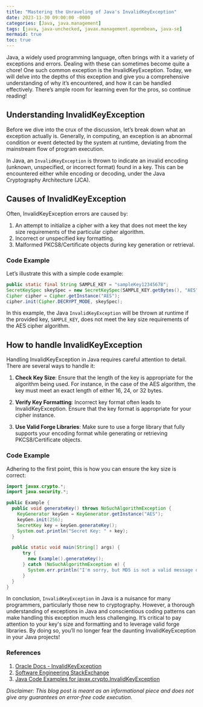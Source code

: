 ```yaml
---
title: "Mastering the Unraveling of Java's InvalidKeyException"
date: 2023-11-30 09:00:00 -0000
categories: [Java, java.management]
tags: [java, java-unchecked, javax.management.openmbean, java-se]
mermaid: true
toc: true
---
```



Java, a widely used programming language, often brings with it a variety of exceptions and errors. Dealing with these can sometimes become quite a chore! One such common exception is the InvalidKeyException. Today, we will delve into the depths of this exception and give you a comprehensive understanding of why it’s encountered, and how it can be handled effectively. There’s ample room for learning even for the pros, so continue reading!

## Understanding InvalidKeyException

Before we dive into the crux of the discussion, let’s break down what an exception actually is. Generally, in computing, an exception is an abnormal condition or event detected by the system at runtime, deviating from the mainstream flow of program execution.

In Java, an `InvalidKeyException` is thrown to indicate an invalid encoding (unknown, unspecified, or incorrect format) found in a key. This can be encountered either while encoding or decoding, under the Java Cryptography Architecture (JCA).

## Causes of InvalidKeyException

Often, InvalidKeyException errors are caused by:

1. An attempt to initialize a cipher with a key that does not meet the key size requirements of the particular cipher algorithm.
2. Incorrect or unspecified key formatting.
3. Malformed PKCS8/Certificate objects during key generation or retrieval.

### Code Example 

Let’s illustrate this with a simple code example:

```java
public static final String SAMPLE_KEY = "sampleKey12345678";
SecretKeySpec skeySpec = new SecretKeySpec(SAMPLE_KEY.getBytes(), "AES");
Cipher cipher = Cipher.getInstance("AES");
cipher.init(Cipher.DECRYPT_MODE, skeySpec);
```

In this example, the Java `InvalidKeyException` will be thrown at runtime if the provided key, `SAMPLE_KEY`, does not meet the key size requirements of the AES cipher algorithm. 

## How to handle InvalidKeyException

Handling InvalidKeyException in Java requires careful attention to detail. There are several ways to handle it:

1. **Check Key Size**: Ensure that the length of the key is appropriate for the algorithm being used. For instance, in the case of the AES algorithm, the key must meet an exact length of either 16, 24, or 32 bytes.

2. **Verify Key Formatting**: Incorrect key format often leads to InvalidKeyException. Ensure that the key format is appropriate for your cipher instance.

3. **Use Valid Forge Libraries**: Make sure to use a forge library that fully supports your encoding format while generating or retrieving PKCS8/Certificate objects.

### Code Example 

Adhering to the first point, this is how you can ensure the key size is correct:

```java
import javax.crypto.*;
import java.security.*;

public Example {
  public void generateKey() throws NoSuchAlgorithmException {
    KeyGenerator keyGen = KeyGenerator.getInstance("AES");
    keyGen.init(256);
    SecretKey key = keyGen.generateKey();
    System.out.println("Secret Key: " + key);
  }

  public static void main(String[] args) {
      try {
        new Example().generateKey();
      } catch (NoSuchAlgorithmException e) {
        System.err.println("I'm sorry, but MD5 is not a valid message digest algorithm");
      }
  }
}
```

In conclusion, `InvalidKeyException` in Java is a nuisance for many programmers, particularly those new to cryptography. However, a thorough understanding of exceptions in Java and conscientious coding patterns can make handling this exception much less challenging. It’s critical to pay attention to your key's size and formatting and to leverage valid forge libraries. By doing so, you’ll no longer fear the daunting InvalidKeyException in your Java projects!

### References 

1. [Oracle Docs - InvalidKeyException](https://docs.oracle.com/javase/7/docs/api/java/security/InvalidKeyException.html)
2. [Software Engineering StackExchange](https://softwareengineering.stackexchange.com/questions/287492/why-should-i-catch-an-exception-in-java)
3. [Java Code Examples for javax.crypto.InvalidKeyException](https://www.programcreek.com/java-api-examples/?class=javax.crypto.InvalidKeyException&method=getMessage)

*Disclaimer: This blog post is meant as an informational piece and does not give any guarantees on error-free code execution.*